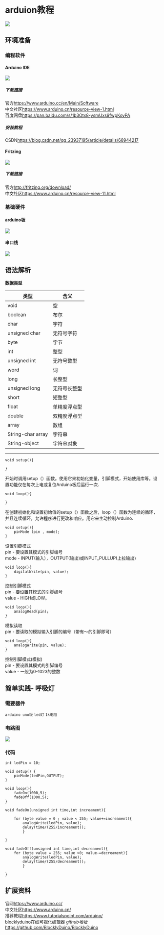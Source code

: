 # arduion教程
![](./pictures/arduino.jpeg)
## 环境准备
### 编程软件
#### Arduino IDE
![](./pictures/arduinoide.png)
##### 下载链接
官方<https://www.arduino.cc/en/Main/Software>  
中文社区<https://www.arduino.cn/resource-view-1.html>  
百度网盘<https://pan.baidu.com/s/1b3Otx8-ysmUxs9fwpKovPA>  
##### 安装教程  
CSDN<https://blog.csdn.net/qq_23937195/article/details/68944217>
#### Fritzing
![](./pictures/fritzing.png)
##### 下载链接
官方<http://fritzing.org/download/>  
中文社区<https://www.arduino.cn/resource-view-11.html>  
### 基础硬件
#### arduino板
![](./pictures/arduinoboard.jpg)
#### 串口线
![](./pictures/arduinousb.png)
## 语法解析
**数据类型**

 类型 | 含义
 --- | ---
 void | 空
 boolean | 布尔
 char | 字符
 unsigned char | 无符号字符
 byte | 字节
 int | 整型
 unsigned int | 无符号整型
 word | 词
 long | 长整型
 unsigned long | 无符号长整型
 short | 短整型
 float | 单精度浮点型
 double | 双精度浮点型
 array | 数组
 String-char array | 字符串
 String-object | 字符串对象

---
```arduino
void setup(){

}
```
开始时调用setup（）函数。使用它来初始化变量，引脚模式，开始使用库等。设置功能仅在每次上电或复位Arduino板后运行一次.  
```arduino
void loop(){

}
```
在创建初始化和设置初始值的setup（）函数之后，loop（）函数为连续的循环，并且连续循环，允许程序进行更改和响应。用它来主动控制Arduino.  
```arduino
void setup(){
    pinMode (pin , mode);
}
```
设置引脚模式  
pin - 要设置其模式的引脚编号  
mode - INPUT(输入），OUTPUT(输出)或INPUT_PULLUP(上拉输出)  
```arduino
void loop(){
    digitalWrite(pin, value);
}
```
控制引脚模式  
pin - 要设置其模式的引脚编号  
value - HIGH或LOW。  
```arduino
void loop(){
    analogRead(pin);
}
```
模拟读取  
pin - 要读取的模拟输入引脚的编号（带有～的引脚即可）  
```arduino
void loop(){
    analogWrite(pin, value);
}
```
控制引脚模式(模拟)  
pin - 要设置其模式的引脚编号  
value - 一般为0-1023的整数  

## 简单实践- 呼吸灯
### 需要器件
`arduino uno板` `led灯` `1k电阻`
### 电路图
![](./pictures/呼吸灯电路图.png)
### 代码
```arduino
int ledPin = 10;

void setup() {
    pinMode(ledPin,OUTPUT);
}

void loop(){
    fadeOn(1000,5); 
    fadeOff(1000,5);
}

void fadeOn(unsigned int time,int increament){

    for (byte value = 0 ; value < 255; value+=increament){ 
        analogWrite(ledPin, value); 
        delay(time/(255/increament)); 
        }

}

void fadeOff(unsigned int time,int decreament){
    for (byte value = 255; value >0; value-=decreament){
        analogWrite(ledPin, value);
        delay(time/(255/decreament));
        }

}
```
## 扩展资料
官网<https://www.arduino.cc/>  
中文社区<https://www.arduino.cn/>  
推荐教程<https://www.tutorialspoint.com/arduino/>  
[blocklyduino](http://blocklyduino.github.io/BlocklyDuino/blockly/apps/blocklyduino/)在线可视化编辑器 *github地址*<https://github.com/BlocklyDuino/BlocklyDuino>
